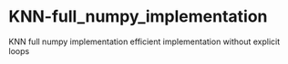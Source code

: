 # KNN-full_numpy_implementation
KNN full numpy implementation
efficient implementation without explicit loops
